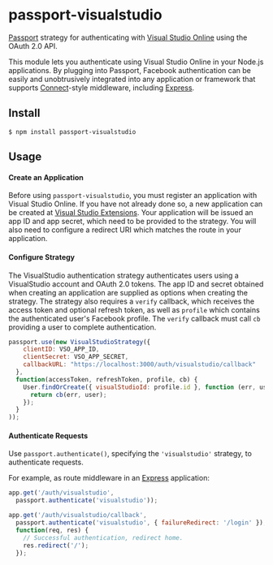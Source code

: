 # passport-visualstudio

[Passport](http://passportjs.org/) strategy for authenticating with [Visual Studio Online](http://www.visualstudio.com/)
using the OAuth 2.0 API.

This module lets you authenticate using Visual Studio Online in your Node.js applications.
By plugging into Passport, Facebook authentication can be easily and
unobtrusively integrated into any application or framework that supports
[Connect](http://www.senchalabs.org/connect/)-style middleware, including
[Express](http://expressjs.com/).

## Install

    $ npm install passport-visualstudio

## Usage

#### Create an Application

Before using `passport-visualstudio`, you must register an application with
Visual Studio Online.  If you have not already done so, a new application can be created at
[Visual Studio Extensions](https://app.vssps.visualstudio.com/app/register).  Your application will
be issued an app ID and app secret, which need to be provided to the strategy.
You will also need to configure a redirect URI which matches the route in your
application.

#### Configure Strategy

The VisualStudio authentication strategy authenticates users using a VisualStudio
account and OAuth 2.0 tokens.  The app ID and secret obtained when creating an
application are supplied as options when creating the strategy.  The strategy
also requires a `verify` callback, which receives the access token and optional
refresh token, as well as `profile` which contains the authenticated user's
Facebook profile.  The `verify` callback must call `cb` providing a user to
complete authentication.

```js
passport.use(new VisualStudioStrategy({
    clientID: VSO_APP_ID,
    clientSecret: VSO_APP_SECRET,
    callbackURL: "https://localhost:3000/auth/visualstudio/callback"
  },
  function(accessToken, refreshToken, profile, cb) {
    User.findOrCreate({ visualStudioId: profile.id }, function (err, user) {
      return cb(err, user);
    });
  }
));
```

#### Authenticate Requests

Use `passport.authenticate()`, specifying the `'visualstudio'` strategy, to
authenticate requests.

For example, as route middleware in an [Express](http://expressjs.com/)
application:

```js
app.get('/auth/visualstudio',
  passport.authenticate('visualstudio'));

app.get('/auth/visualstudio/callback',
  passport.authenticate('visualstudio', { failureRedirect: '/login' }),
  function(req, res) {
    // Successful authentication, redirect home.
    res.redirect('/');
  });
```
